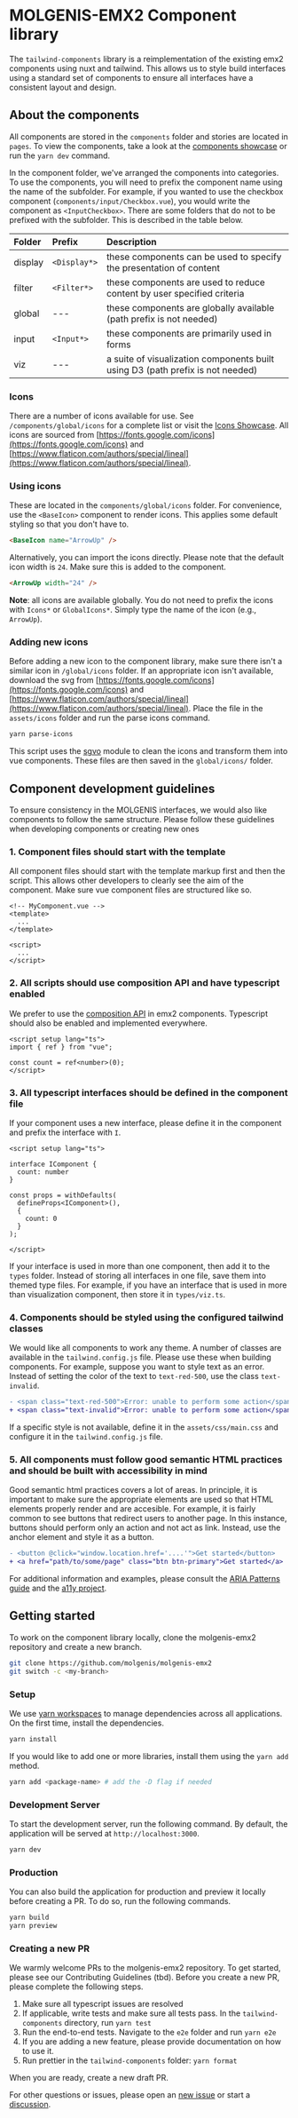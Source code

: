 # MOLGENIS-EMX2 Component library

The `tailwind-components` library is a reimplementation of the existing emx2 components using nuxt and tailwind. This allows us to style build interfaces using a standard set of components to ensure all interfaces have a consistent layout and design.

## About the components

All components are stored in the `components` folder and stories are located in `pages`. To view the components, take a look at the [components showcase](https://emx2.dev.molgenis.org/apps/tailwind-components) or run the `yarn dev` command.

In the component folder, we've arranged the components into categories. To use the components, you will need to prefix the component name using the name of the subfolder. For example, if you wanted to use the checkbox component (`components/input/Checkbox.vue`), you would write the component as `<InputCheckbox>`. There are some folders that do not to be prefixed with the subfolder. This is described in the table below.

| Folder | Prefix | Description |
|:-------|:------|:------------|
| display | `<Display*>` | these components can be used to specify the presentation of content |
| filter | `<Filter*>` | these components are used to reduce content by user specified criteria |
| global | --- | these components are globally available (path prefix is not needed) |
| input | `<Input*>` | these components are primarily used in forms |
| viz | --- | a suite of visualization components built using D3 (path prefix is not needed) |

### Icons

There are a number of icons available for use. See `/components/global/icons` for a complete list or visit the [Icons Showcase](https://emx2.dev.molgenis.org/apps/tailwind-components/#/Icons.story). All icons are sourced from [https://fonts.google.com/icons](https://fonts.google.com/icons) and [https://www.flaticon.com/authors/special/lineal](https://www.flaticon.com/authors/special/lineal).

### Using icons

These are located in the `components/global/icons` folder. For convenience, use the `<BaseIcon>` component to render icons. This applies some default styling so that you don't have to.

```html
<BaseIcon name="ArrowUp" />
```

Alternatively, you can import the icons directly. Please note that the default icon width is `24`. Make sure this is added to the component.

```html
<ArrowUp width="24" />
```

**Note**: all icons are available globally. You do not need to prefix the icons with `Icons*` or `GlobalIcons*`. Simply type the name of the icon (e.g., `ArrowUp`).

### Adding new icons

Before adding a new icon to the component library, make sure there isn't a similar icon in `/global/icons` folder. If an appropriate icon isn't available, download the svg from [https://fonts.google.com/icons](https://fonts.google.com/icons) and [https://www.flaticon.com/authors/special/lineal](https://www.flaticon.com/authors/special/lineal). Place the file in the `assets/icons` folder and run the parse icons command.

```bash
yarn parse-icons
```

This script uses the [sgvo](https://github.com/svg/svgo) module to clean the icons and transform them into vue components. These files are then saved in the `global/icons/` folder.

## Component development guidelines

To ensure consistency in the MOLGENIS interfaces, we would also like components to follow the same structure. Please follow these guidelines when developing components or creating new ones

### 1. Component files should start with the template

All component files should start with the template markup first and then the script. This allows other developers to clearly see the aim of the component. Make sure vue component files are structured like so.

```vue
<!-- MyComponent.vue -->
<template>
  ...
</template>

<script>
  ...
</script>
```

### 2. All scripts should use composition API and have typescript enabled

We prefer to use the [composition API](https://vuejs.org/api/composition-api-setup.html) in emx2 components. Typescript should also be enabled and implemented everywhere.

```vue
<script setup lang="ts">
import { ref } from "vue";

const count = ref<number>(0);
</script>
```

### 3. All typescript interfaces should be defined in the component file

If your component uses a new interface, please define it in the component and prefix the interface with `I`.

```vue
<script setup lang="ts">

interface IComponent {
  count: number
}

const props = withDefaults(
  defineProps<IComponent>(),
  {
    count: 0
  }
);

</script>
```

If your interface is used in more than one component, then add it to the `types` folder. Instead of storing all interfaces in one file, save them into themed type files. For example, if you have an interface that is used in more than visualization component, then store it in `types/viz.ts`.

### 4. Components should be styled using the configured tailwind classes

We would like all components to work any theme. A number of classes are available in the `tailwind.config.js` file. Please use these when building components. For example, suppose you want to style text as an error. Instead of setting the color of the text to `text-red-500`, use the class `text-invalid`.

```diff
- <span class="text-red-500">Error: unable to perform some action</span>
+ <span class="text-invalid">Error: unable to perform some action</span>
```

If a specific style is not available, define it in the `assets/css/main.css` and configure it in the `tailwind.config.js` file.

### 5. All components must follow good semantic HTML practices and should be built with accessibility in mind

Good semantic html practices covers a lot of areas. In principle, it is important to make sure the appropriate elements are used so that HTML elements properly render and are accesible. For example, it is fairly common to see buttons that redirect users to another page. In this instance, buttons should perform only an action and not act as link. Instead, use the anchor element and style it as a button.

```diff
- <button @click="window.location.href='....'">Get started</button>
+ <a href="path/to/some/page" class="btn btn-primary">Get started</a>
```

For additional information and examples, please consult the [ARIA Patterns guide](https://www.w3.org/WAI/ARIA/apg/patterns/) and the [a11y project](https://www.a11yproject.com).

## Getting started

To work on the component library locally, clone the molgenis-emx2 repository and create a new branch.

```bash
git clone https://github.com/molgenis/molgenis-emx2
git switch -c <my-branch>
```

### Setup

We use [yarn workspaces](https://yarnpkg.com/features/workspaces) to manage dependencies across all applications. On the first time, install the dependencies.

```bash
yarn install
```

If you would like to add one or more libraries, install them using the `yarn add` method.

```bash
yarn add <package-name> # add the -D flag if needed
```

### Development Server

To start the development server, run the following command. By default, the application will be served at `http://localhost:3000`.

```bash
yarn dev
```

### Production

You can also build the application for production and preview it locally before creating a PR. To do so, run the following commands.

```bash
yarn build
yarn preview
```

### Creating a new PR

We warmly welcome PRs to the molgenis-emx2 repository. To get started, please see our Contributing Guidelines (tbd). Before you create a new PR, please complete the following steps.

1. Make sure all typescript issues are resolved
2. If applicable, write tests and make sure all tests pass. In the `tailwind-components` directory, run `yarn test`
3. Run the end-to-end tests. Navigate to the `e2e` folder and run `yarn e2e`
4. If you are adding a new feature, please provide documentation on how to use it.
5. Run prettier in the `tailwind-components` folder: `yarn format`

When you are ready, create a new draft PR.

For other questions or issues, please open an [new issue](https://github.com/molgenis/molgenis-emx2/issues/new/choose) or start a [discussion](https://github.com/molgenis/molgenis-emx2/discussions/new/choose).
